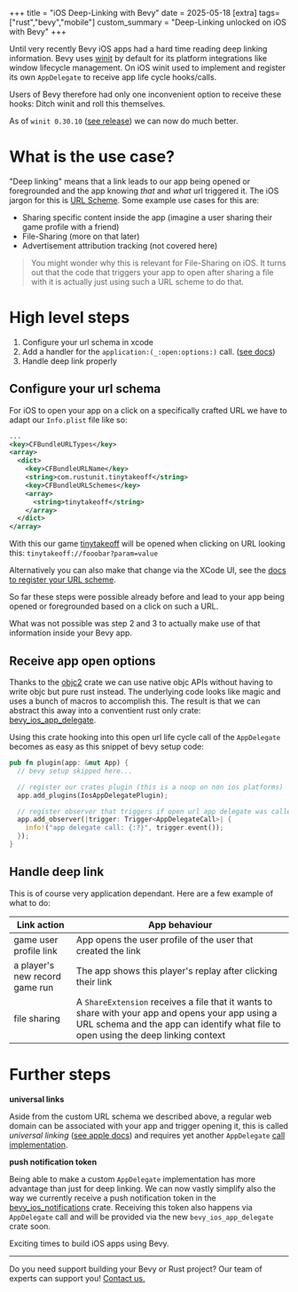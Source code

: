 +++
title = "iOS Deep-Linking with Bevy"
date = 2025-05-18
[extra]
tags=["rust","bevy","mobile"]
custom_summary = "Deep-Linking unlocked on iOS with Bevy"
+++

Until very recently Bevy iOS apps had a hard time reading deep linking information. Bevy uses [winit](https://github.com/rust-windowing/winit) by default for its platform integrations like window lifecycle management. On iOS winit used to implement and register its own `AppDelegate` to receive app life cycle hooks/calls.

Users of Bevy therefore had only one inconvenient option to receive these hooks: Ditch winit and roll this themselves.

As of `winit 0.30.10` ([see release](https://github.com/rust-windowing/winit/releases/tag/v0.30.10)) we can now do much better.

# What is the use case?

"Deep linking" means that a link leads to our app being opened or foregrounded and the app knowing *that* and *what* url triggered it. The iOS jargon for this is [URL Scheme](https://developer.apple.com/documentation/xcode/defining-a-custom-url-scheme-for-your-app). Some example use cases for this are:

* Sharing specific content inside the app (imagine a user sharing their game profile with a friend)
* File-Sharing (more on that later)
* Advertisement attribution tracking (not covered here)

> You might wonder why this is relevant for File-Sharing on iOS. It turns out that the code that triggers your app to open after sharing a file with it is actually just using such a URL scheme to do that.

# High level steps

1. Configure your url schema in xcode
2. Add a handler for the `application:(_:open:options:)` call. ([see docs](https://developer.apple.com/documentation/UIKit/UIApplicationDelegate/application(_:open:options:)))
3. Handle deep link properly

## Configure your url schema

For iOS to open your app on a click on a specifically crafted URL we have to adapt our `Info.plist` file like so:

```xml
...
<key>CFBundleURLTypes</key>
<array>
  <dict>
    <key>CFBundleURLName</key>
    <string>com.rustunit.tinytakeoff</string>
    <key>CFBundleURLSchemes</key>
    <array>
      <string>tinytakeoff</string>
    </array>
  </dict>
</array>
```

With this our game [tinytakeoff](https://tinytakeoff.com) will be opened when clicking on URL looking this: `tinytakeoff://fooobar?param=value`

Alternatively you can also make that change via the XCode UI, see the [docs to register your URL scheme](https://developer.apple.com/documentation/xcode/defining-a-custom-url-scheme-for-your-app#Register-your-URL-scheme).

So far these steps were possible already before and lead to your app being opened or foregrounded based on a click on such a URL.

What was not possible was step 2 and 3 to actually make use of that information inside your Bevy app.

## Receive app open options

Thanks to the [objc2](https://github.com/madsmtm/objc2) crate we can use native objc APIs without having to write objc but pure rust instead. The underlying code looks like magic and uses a bunch of macros to accomplish this. The result is that we can abstract this away into a conventient rust only crate: [bevy_ios_app_delegate](https://github.com/rustunit/bevy_ios_app_delegate).

Using this crate hooking into this open url life cycle call of the `AppDelegate` becomes as easy as this snippet of bevy setup code:

```rust
pub fn plugin(app: &mut App) {
  // bevy setup skipped here...

  // register our crates plugin (this is a noop on non ios platforms)
  app.add_plugins(IosAppDelegatePlugin);

  // register observer that triggers if open url app delegate was called (either by app opening or foregrounding after a click on a URL scheme)
  app.add_observer(|trigger: Trigger<AppDelegateCall>| {
    info!("app delegate call: {:?}", trigger.event());
  });
}
```

## Handle deep link

This is of course very application dependant. Here are a few example of what to do:

| Link action | App behaviour |
| --- | --- |
| game user profile link | App opens the user profile of the user that created the link |
| a player's new record game run | The app shows this player's replay after clicking their link |
| file sharing  | A `ShareExtension` receives a file that it wants to share with your app and opens your app using a URL schema and the app can identify what file to open using the deep linking context |

# Further steps

**universal links**

Aside from the custom URL schema we described above, a regular web domain can be associated with your app and trigger opening it, this is called *universal linking* ([see apple docs](https://developer.apple.com/documentation/xcode/supporting-universal-links-in-your-app)) and requires yet another `AppDelegate` [call implementation](https://developer.apple.com/documentation/appkit/nsapplicationdelegate/application(_:continue:restorationhandler:)).

**push notification token**

Being able to make a custom `AppDelegate` implementation has more advantage than just for deep linking. We can now vastly simplify also the way we currently receive a push notification token in the [bevy_ios_notifications](https://github.com/rustunit/bevy_ios_notifications) crate. Receiving this token also happens via `AppDelegate` call and will be provided via the new `bevy_ios_app_delegate` crate soon.

Exciting times to build iOS apps using Bevy.

---

Do you need support building your Bevy or Rust project? Our team of experts can support you! [Contact us.](@/contact.md)
